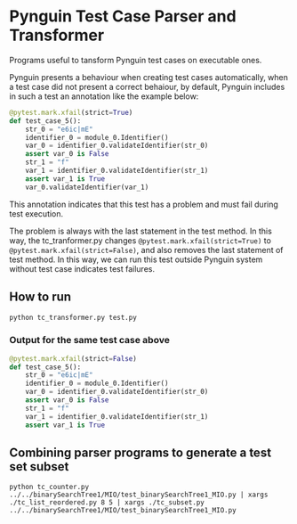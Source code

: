 # Pynguin Test Case Parser and Transformer

Programs useful to tansform Pynguin test cases on executable ones.

Pynguin presents a behaviour when creating test cases automatically, when a test case did not present a correct behaiour, by default, Pynguin includes in such a test an annotation like the example below:

```python
@pytest.mark.xfail(strict=True)
def test_case_5():
    str_0 = "e6ic|mE"
    identifier_0 = module_0.Identifier()
    var_0 = identifier_0.validateIdentifier(str_0)
    assert var_0 is False
    str_1 = "f"
    var_1 = identifier_0.validateIdentifier(str_1)
    assert var_1 is True
    var_0.validateIdentifier(var_1)
```

This annotation indicates that this test has a problem and must fail during test execution.

The problem is always with the last statement in the test method. In this way, the tc_tranformer.py changes `@pytest.mark.xfail(strict=True)` to `@pytest.mark.xfail(strict=False)`, and also removes the last statement of test method. In this way, we can run this test outside Pynguin system without test case indicates test failures.

## How to run

```bash
python tc_transformer.py test.py
```

### Output for the same test case above

```python
@pytest.mark.xfail(strict=False)
def test_case_5():
    str_0 = "e6ic|mE"
    identifier_0 = module_0.Identifier()
    var_0 = identifier_0.validateIdentifier(str_0)
    assert var_0 is False
    str_1 = "f"
    var_1 = identifier_0.validateIdentifier(str_1)
    assert var_1 is True
```

## Combining parser programs to generate a test set subset

```
python tc_counter.py ../../binarySearchTree1/MIO/test_binarySearchTree1_MIO.py | xargs ./tc_list_reordered.py 8 5 | xargs ./tc_subset.py ../../binarySearchTree1/MIO/test_binarySearchTree1_MIO.py 
```